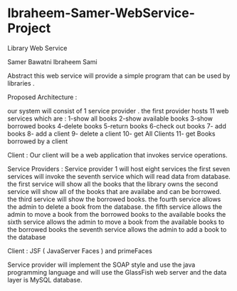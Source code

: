 # Ibraheem-Samer-WebService-Project

Library Web Service

Samer Bawatni 
Ibraheem Sami





Abstract 
this web service will provide a simple program that can be used by libraries .



Proposed Architecture :

our system will consist of 1 service provider . 
the first provider hosts 11 web services which are :
1-show all books
2-show available books
3-show borrowed books 
4-delete books
5-return books
6-check out books 
7- add books 
8- add a client
9- delete a client
10- get All Clients
11- get Books borrowed by a client


Client :
Our client will be a web  application  that invokes service operations.


Service Providers :
Service provider 1 will host eight services
the first seven services will invoke the seventh service which will read data from database.
the first service will show all the books that the  library owns 
the second service will show all of the books that are availabe and can be borrowed.
the third service will show the borrowed books.
the fourth service allows the admin to delete a book from the database.
the fifth service allows the admin to move a book from the borrowed books to the available books 
the sixth service allows the admin to move a book from the available books to the borrowed books 
the seventh service allows the admin to add a book to the database 


Client : JSF ( JavaServer Faces )   and primeFaces

Service provider will implement the  SOAP style and use the java programming language and will use the GlassFish web server 
and the data layer is MySQL database.
	
	
	






